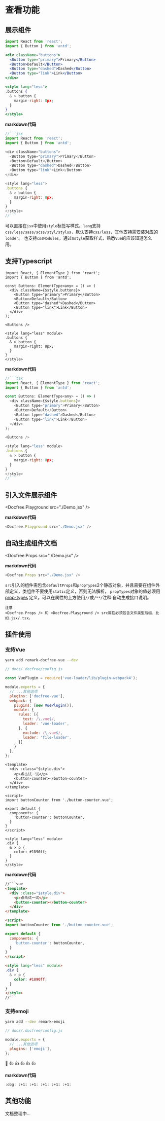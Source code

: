 # 查看功能

## 展示组件

```jsx
import React from 'react';
import { Button } from 'antd';

<div className="buttons">
  <Button type="primary">Primary</Button>
  <Button>Default</Button>
  <Button type="dashed">Dashed</Button>
  <Button type="link">Link</Button>
</div>

<style lang="less">
.buttons {
  & > button {
    margin-right: 8px;
  }
}
</style>
```

**markdown代码**

```js
//```jsx
import React from 'react';
import { Button } from 'antd';

<div className="buttons">
  <Button type="primary">Primary</Button>
  <Button>Default</Button>
  <Button type="dashed">Dashed</Button>
  <Button type="link">Link</Button>
</div>

<style lang="less">
.buttons {
  & > button {
    margin-right: 8px;
  }
}
</style>
//```
```

可以直接在`jsx`中使用`style`标签写样式，`lang`支持`css/less/sass/scss/styl/stylus`，默认支持`css/less`，其他支持需安装对应的`loader`。
也支持`cssModules`，通过`$style`获取样式，熟悉`Vue`的应该知道怎么用。

## 支持Typescript

```tsx
import React, { ElementType } from 'react';
import { Button } from 'antd';

const Buttons: ElementType<any> = () => (
  <div className={$style.buttons}>
    <Button type="primary">Primary</Button>
    <Button>Default</Button>
    <Button type="dashed">Dashed</Button>
    <Button type="link">Link</Button>
  </div>
);

<Buttons />

<style lang="less" module>
.buttons {
  & > button {
    margin-right: 8px;
  }
}
</style>
```

**markdown代码**

```js
//```tsx
import React, { ElementType } from 'react';
import { Button } from 'antd';

const Buttons: ElementType<any> = () => (
  <div className={$style.buttons}>
    <Button type="primary">Primary</Button>
    <Button>Default</Button>
    <Button type="dashed">Dashed</Button>
    <Button type="link">Link</Button>
  </div>
);

<Buttons />

<style lang="less" module>
.buttons {
  & > button {
    margin-right: 8px;
  }
}
</style>
//```
```

## 引入文件展示组件

<Docfree.Playground src="./Demo.jsx" />

**markdown代码**

```js
<Docfree.Playground src="./Demo.jsx" />
```

## 自动生成组件文档

<Docfree.Props src="./Demo.jsx" />

**markdown代码**

```js
<Docfree.Props src="./Demo.jsx" />
```

`src`引入的组件需包含`defaultProps`和`propTypes`2个静态对象，并且需要在组件外部定义，类组件不要使用`static`定义，否则无法解析，
`propTypes`对象的值必须用 [prop-types](https://github.com/facebook/prop-types) 定义，可以在属性的上方使用`//`或`/**/`注释
自动生成接口说明。

```tip:warning
注意
<Docfree.Props /> 和 <Docfree.Playground /> src属性必须包含文件类型后缀，比如.jsx/.tsx。
```

## 插件使用

### 支持Vue

```sh
yarn add remark-docfree-vue --dev
```

```js
// docs/.docfree/config.js

const VuePlugin = require('vue-loader/lib/plugin-webpack4');

module.exports = {
  // ...其他选项
  plugins: ['docfree-vue'],
  webpack: {
    plugins: [new VuePlugin()],
    module: {
      rules: [{
        test: /\.vue$/,
        loader: 'vue-loader',
      }, {
        exclude: /\.vue$/,
        loader: 'file-loader',
      }]
    }
  },
};
```

```vue
<template>
  <div :class="$style.div">
    <p>点击试一试</p>
    <button-counter></button-counter>
  </div>
</template>

<script>
import buttonCounter from './button-counter.vue';

export default {
  components: {
    'button-counter': buttonCounter,
  }
}
</script>

<style lang="less" module>
.div {
  & > p {
    color: #1890ff;
  }
}
</style>
```

**markdown代码**

```html
//```vue
<template>
  <div :class="$style.div">
    <p>点击试一试</p>
    <button-counter></button-counter>
  </div>
</template>

<script>
import buttonCounter from './button-counter.vue';

export default {
  components: {
    'button-counter': buttonCounter,
  }
}
</script>

<style lang="less" module>
.div {
  & > p {
    color: #1890ff;
  }
}
</style>
//```
```

### 支持emoji

```sh
yarn add --dev remark-emoji
```

```js
// docs/.docfree/config.js

module.exports = {
  // ...其他选项
  plugins: ['emoji'],
};
```

:dog: :+1: :+1: :+1: :+1: :+1:

**markdown代码**

```
:dog: :+1: :+1: :+1: :+1: :+1:
```

## 其他功能

文档整理中...

